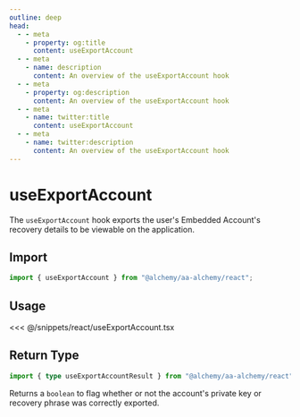 ```yaml
---
outline: deep
head:
  - - meta
    - property: og:title
      content: useExportAccount
  - - meta
    - name: description
      content: An overview of the useExportAccount hook
  - - meta
    - property: og:description
      content: An overview of the useExportAccount hook
  - - meta
    - name: twitter:title
      content: useExportAccount
  - - meta
    - name: twitter:description
      content: An overview of the useExportAccount hook
---
```


# useExportAccount

The `useExportAccount` hook exports the user's Embedded Account's recovery details to be viewable on the application.

## Import

```ts
import { useExportAccount } from "@alchemy/aa-alchemy/react";
```

## Usage

<<< @/snippets/react/useExportAccount.tsx

## Return Type

```ts
import { type useExportAccountResult } from "@alchemy/aa-alchemy/react";
```

Returns a `boolean` to flag whether or not the account's private key or recovery phrase was correctly exported.
